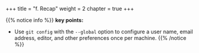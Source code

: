 +++
title = "f. Recap"
weight = 2
chapter = true
+++

{{% notice info %}}
**key points:**
- Use `git config` with the `--global` option to configure a user name, email address, editor, and other preferences once per machine.
{{% /notice %}}
